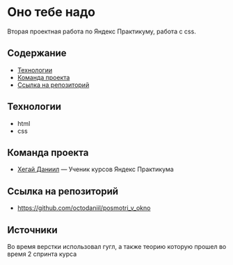# Оно тебе надо
Вторая проектная работа по Яндекс Практикуму, работа с css.

## Содержание
- [Технологии](#технологии)
- [Команда проекта](#команда-проекта)
- [Ссылка на репозиторий](#ссылка-на-репозиторий)

## Технологии
- html
- css

## Команда проекта

- [Хегай Даниил]() — Ученик курсов Яндекс Практикума

## Ссылка на репозиторий

- https://github.com/octodaniil/posmotri_v_okno

## Источники
Во время верстки использовал гугл, а также теорию которую прошел во время 2 спринта курса